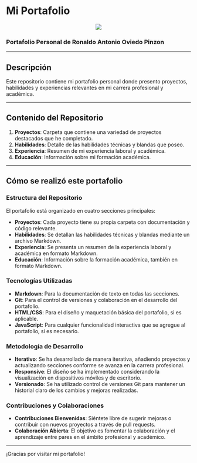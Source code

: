 ﻿# Mi Portafolio

<p align="center"><img src="https://0901.static.prezi.com/preview/v2/ivt3hxrpujwxm4cdn46mnoo5cd6jc3sachvcdoaizecfr3dnitcq_3_0.png"/></p> 

### Portafolio Personal de Ronaldo Antonio Oviedo Pinzon

---

## Descripción

Este repositorio contiene mi portafolio personal donde presento proyectos, habilidades y experiencias relevantes en mi carrera profesional y académica.

---

## Contenido del Repositorio

1. **Proyectos**: Carpeta que contiene una variedad de proyectos destacados que he completado.
2. **Habilidades**: Detalle de las habilidades técnicas y blandas que poseo.
3. **Experiencia**: Resumen de mi experiencia laboral y académica.
4. **Educación**: Información sobre mi formación académica.

---

## Cómo se realizó este portafolio

### Estructura del Repositorio

El portafolio está organizado en cuatro secciones principales:

- **Proyectos**: Cada proyecto tiene su propia carpeta con documentación y código relevante.
- **Habilidades**: Se detallan las habilidades técnicas y blandas mediante un archivo Markdown.
- **Experiencia**: Se presenta un resumen de la experiencia laboral y académica en formato Markdown.
- **Educación**: Información sobre la formación académica, también en formato Markdown.

### Tecnologías Utilizadas

- **Markdown**: Para la documentación de texto en todas las secciones.
- **Git**: Para el control de versiones y colaboración en el desarrollo del portafolio.
- **HTML/CSS**: Para el diseño y maquetación básica del portafolio, si es aplicable.
- **JavaScript**: Para cualquier funcionalidad interactiva que se agregue al portafolio, si es necesario.

### Metodología de Desarrollo

- **Iterativo**: Se ha desarrollado de manera iterativa, añadiendo proyectos y actualizando secciones conforme se avanza en la carrera profesional.
- **Responsive**: El diseño se ha implementado considerando la visualización en dispositivos móviles y de escritorio.
- **Versionado**: Se ha utilizado control de versiones Git para mantener un historial claro de los cambios y mejoras realizadas.

### Contribuciones y Colaboraciones

- **Contribuciones Bienvenidas**: Siéntete libre de sugerir mejoras o contribuir con nuevos proyectos a través de pull requests.
- **Colaboración Abierta**: El objetivo es fomentar la colaboración y el aprendizaje entre pares en el ámbito profesional y académico.

---

¡Gracias por visitar mi portafolio!

